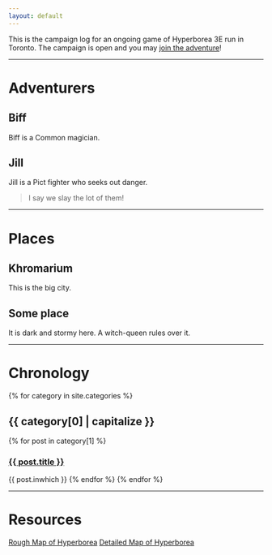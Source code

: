```yaml
---
layout: default
---
```


This is the campaign log for an ongoing game of Hyperborea 3E run in Toronto. The campaign is open and you may [join the adventure](join.md)!

---

# Adventurers
## Biff
Biff is a Common magician.

## Jill
Jill is a Pict fighter who seeks out danger.
> I say we slay the lot of them!

---

# Places
## Khromarium
This is the big city.

## Some place
It is dark and stormy here. A witch-queen rules over it.

---

# Chronology
{% for category in site.categories %}
## {{ category[0] | capitalize }}
{% for post in category[1] %}
### <a href="{{ post.url | prepend:site.baseurl}}">{{ post.title }}</a>
{{ post.inwhich }}
{% endfor %}
{% endfor %}

---

# Resources
[Rough Map of Hyperborea](/assets/pdf/mainland_hyperborea_large.pdf)
[Detailed Map of Hyperborea](map.md)
